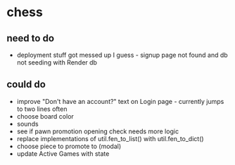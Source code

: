 # chess

## need to do
- deployment stuff got messed up I guess - signup page not found and db not seeding with Render db

## could do
- improve "Don't have an account?" text on Login page - currently jumps to two lines often
- choose board color
- sounds
- see if pawn promotion opening check needs more logic
- replace implementations of util.fen_to_list() with util.fen_to_dict()
- choose piece to promote to (modal)
- update Active Games with state


